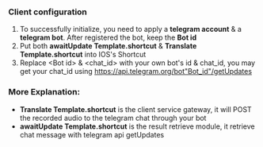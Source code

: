 ### Client configuration
1. To successfully initialize, you need to apply a **telegram account** & a **telegram bot**. After registered the bot, keep the **Bot id**
2. Put both **awaitUpdate Template.shortcut** & **Translate Template.shortcut** into IOS's Shortcut
3. Replace \<Bot id> & \<chat_id> with your own bot's id & chat_id, you may get your chat_id using https://api.telegram.org/bot"Bot_id"/getUpdates
### More Explanation:
- **Translate Template.shortcut** is the client service gateway, it will POST the recorded audio to the telegram chat through your bot
- **awaitUpdate Template.shortcut** is the result retrieve module, it retrieve chat message with telegram api getUpdates
